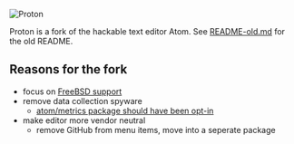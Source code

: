 ![Proton](https://fizk.net/sites/default/files/proton.jpg)

Proton is a fork of the hackable text editor Atom. See [README-old.md](https://github.com/yonas/proton/blob/master/README-old.md) for the old README.

## Reasons for the fork

- focus on [FreeBSD support](https://github.com/atom/atom/issues/6035)
- remove data collection spyware
   - [atom/metrics package should have been opt-in](https://github.com/atom/atom/issues/4966)
- make editor more vendor neutral
   - remove GitHub from menu items, move into a seperate package
